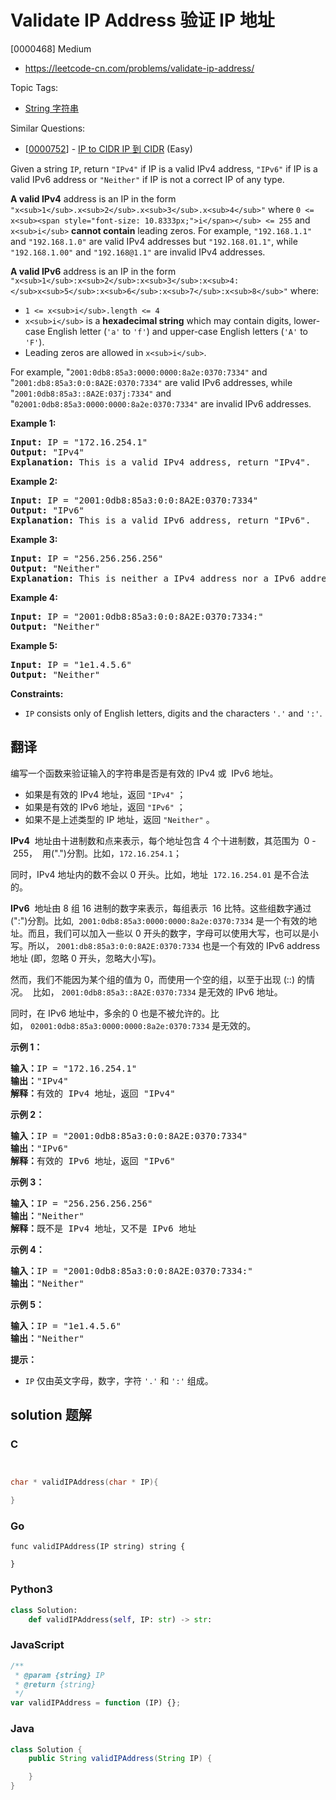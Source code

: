 # Validate IP Address 验证 IP 地址

[0000468] Medium

- https://leetcode-cn.com/problems/validate-ip-address/

Topic Tags:

- [String 字符串](https://leetcode-cn.com/tag/string/)

Similar Questions:

- [[0000752](https://leetcode-cn.com/problems/ip-to-cidr/)] - [IP to CIDR IP 到 CIDR](./0000752.ip-to-cidr.md) (Easy)

Given a string `IP`, return `"IPv4"` if IP is a valid IPv4 address, `"IPv6"` if IP is a valid IPv6 address or `"Neither"` if IP is not a correct IP of any type.

**A valid IPv4** address is an IP in the form `"x<sub>1</sub>.x<sub>2</sub>.x<sub>3</sub>.x<sub>4</sub>"` where `0 <= x<sub><span style="font-size: 10.8333px;">i</span></sub> <= 255` and `x<sub>i</sub>` **cannot contain** leading zeros. For example, `"192.168.1.1"` and `"192.168.1.0"` are valid IPv4 addresses but `"192.168.01.1"`, while `"192.168.1.00"` and `"192.168@1.1"` are invalid IPv4 addresses.

**A valid IPv6** address is an IP in the form `"x<sub>1</sub>:x<sub>2</sub>:x<sub>3</sub>:x<sub>4:</sub>x<sub>5</sub>:x<sub>6</sub>:x<sub>7</sub>:x<sub>8</sub>"` where:

- `1 <= x<sub>i</sub>.length <= 4`
- `x<sub>i</sub>` is a **hexadecimal string** which may contain digits, lower-case English letter (`'a'` to `'f'`) and upper-case English letters (`'A'` to `'F'`).
- Leading zeros are allowed in `x<sub>i</sub>`.

For example, "`2001:0db8:85a3:0000:0000:8a2e:0370:7334"` and "`2001:db8:85a3:0:0:8A2E:0370:7334"` are valid IPv6 addresses, while "`2001:0db8:85a3::8A2E:037j:7334"` and "`02001:0db8:85a3:0000:0000:8a2e:0370:7334"` are invalid IPv6 addresses.

**Example 1:**

<pre><strong>Input:</strong> IP = "172.16.254.1"
<strong>Output:</strong> "IPv4"
<strong>Explanation:</strong> This is a valid IPv4 address, return "IPv4".
</pre>

**Example 2:**

<pre><strong>Input:</strong> IP = "2001:0db8:85a3:0:0:8A2E:0370:7334"
<strong>Output:</strong> "IPv6"
<strong>Explanation:</strong> This is a valid IPv6 address, return "IPv6".
</pre>

**Example 3:**

<pre><strong>Input:</strong> IP = "256.256.256.256"
<strong>Output:</strong> "Neither"
<strong>Explanation:</strong> This is neither a IPv4 address nor a IPv6 address.
</pre>

**Example 4:**

<pre><strong>Input:</strong> IP = "2001:0db8:85a3:0:0:8A2E:0370:7334:"
<strong>Output:</strong> "Neither"
</pre>

**Example 5:**

<pre><strong>Input:</strong> IP = "1e1.4.5.6"
<strong>Output:</strong> "Neither"
</pre>

**Constraints:**

- `IP` consists only of English letters, digits and the characters `'.'` and `':'`.

## 翻译

编写一个函数来验证输入的字符串是否是有效的 IPv4 或  IPv6 地址。

- 如果是有效的 IPv4 地址，返回 `"IPv4"` ；
- 如果是有效的 IPv6 地址，返回 `"IPv6"` ；
- 如果不是上述类型的 IP 地址，返回 `"Neither"` 。

**IPv4**  地址由十进制数和点来表示，每个地址包含 4 个十进制数，其范围为  0 - 255，  用(".")分割。比如，`172.16.254.1`；

同时，IPv4 地址内的数不会以 0 开头。比如，地址  `172.16.254.01` 是不合法的。

**IPv6**  地址由 8 组 16 进制的数字来表示，每组表示  16 比特。这些组数字通过 (":")分割。比如,  `2001:0db8:85a3:0000:0000:8a2e:0370:7334` 是一个有效的地址。而且，我们可以加入一些以 0 开头的数字，字母可以使用大写，也可以是小写。所以， `2001:db8:85a3:0:0:8A2E:0370:7334` 也是一个有效的 IPv6 address 地址 (即，忽略 0 开头，忽略大小写)。

然而，我们不能因为某个组的值为 0，而使用一个空的组，以至于出现 (::) 的情况。  比如， `2001:0db8:85a3::8A2E:0370:7334` 是无效的 IPv6 地址。

同时，在 IPv6 地址中，多余的 0 也是不被允许的。比如， `02001:0db8:85a3:0000:0000:8a2e:0370:7334` 是无效的。

**示例 1：**

<pre><strong>输入：</strong>IP = "172.16.254.1"
<strong>输出：</strong>"IPv4"
<strong>解释：</strong>有效的 IPv4 地址，返回 "IPv4"
</pre>

**示例 2：**

<pre><strong>输入：</strong>IP = "2001:0db8:85a3:0:0:8A2E:0370:7334"
<strong>输出：</strong>"IPv6"
<strong>解释：</strong>有效的 IPv6 地址，返回 "IPv6"
</pre>

**示例 3：**

<pre><strong>输入：</strong>IP = "256.256.256.256"
<strong>输出：</strong>"Neither"
<strong>解释：</strong>既不是 IPv4 地址，又不是 IPv6 地址
</pre>

**示例 4：**

<pre><strong>输入：</strong>IP = "2001:0db8:85a3:0:0:8A2E:0370:7334:"
<strong>输出：</strong>"Neither"
</pre>

**示例 5：**

<pre><strong>输入：</strong>IP = "1e1.4.5.6"
<strong>输出：</strong>"Neither"
</pre>

**提示：**

- `IP` 仅由英文字母，数字，字符 `'.'` 和 `':'` 组成。

## solution 题解

### C

```c


char * validIPAddress(char * IP){

}
```

### Go

```golang
func validIPAddress(IP string) string {

}
```

### Python3

```python
class Solution:
    def validIPAddress(self, IP: str) -> str:
```

### JavaScript

```javascript
/**
 * @param {string} IP
 * @return {string}
 */
var validIPAddress = function (IP) {};
```

### Java

```java
class Solution {
    public String validIPAddress(String IP) {

    }
}
```
